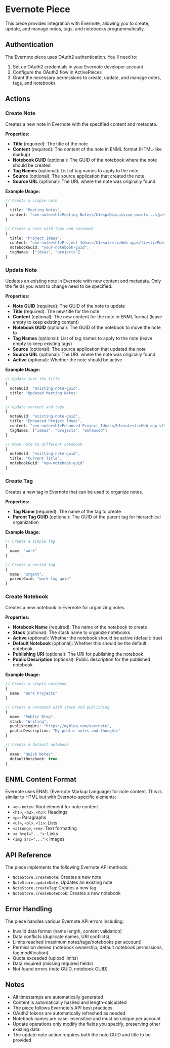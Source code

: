 # Evernote Piece

This piece provides integration with Evernote, allowing you to create, update, and manage notes, tags, and notebooks programmatically.

## Authentication

The Evernote piece uses OAuth2 authentication. You'll need to:

1. Set up OAuth2 credentials in your Evernote developer account
2. Configure the OAuth2 flow in ActivePieces
3. Grant the necessary permissions to create, update, and manage notes, tags, and notebooks

## Actions

### Create Note

Creates a new note in Evernote with the specified content and metadata.

**Properties:**
- **Title** (required): The title of the note
- **Content** (required): The content of the note in ENML format (HTML-like markup)
- **Notebook GUID** (optional): The GUID of the notebook where the note should be created
- **Tag Names** (optional): List of tag names to apply to the note
- **Source** (optional): The source application that created the note
- **Source URL** (optional): The URL where the note was originally found

**Example Usage:**
```typescript
// Create a simple note
{
  title: "Meeting Notes",
  content: "<en-note><h1>Meeting Notes</h1><p>Discussion points...</p></en-note>"
}

// Create a note with tags and notebook
{
  title: "Project Ideas",
  content: "<en-note><h1>Project Ideas</h1><ul><li>Web app</li><li>Mobile app</li></ul></en-note>",
  notebookGuid: "your-notebook-guid",
  tagNames: ["ideas", "projects"]
}
```

### Update Note

Updates an existing note in Evernote with new content and metadata. Only the fields you want to change need to be specified.

**Properties:**
- **Note GUID** (required): The GUID of the note to update
- **Title** (required): The new title for the note
- **Content** (optional): The new content for the note in ENML format (leave empty to keep existing content)
- **Notebook GUID** (optional): The GUID of the notebook to move the note to
- **Tag Names** (optional): List of tag names to apply to the note (leave empty to keep existing tags)
- **Source** (optional): The source application that updated the note
- **Source URL** (optional): The URL where the note was originally found
- **Active** (optional): Whether the note should be active

**Example Usage:**
```typescript
// Update just the title
{
  noteGuid: "existing-note-guid",
  title: "Updated Meeting Notes"
}

// Update content and tags
{
  noteGuid: "existing-note-guid",
  title: "Enhanced Project Ideas",
  content: "<en-note><h1>Enhanced Project Ideas</h1><ul><li>Web app v2</li><li>Mobile app v2</li><li>AI integration</li></ul></en-note>",
  tagNames: ["ideas", "projects", "enhanced"]
}

// Move note to different notebook
{
  noteGuid: "existing-note-guid",
  title: "Current Title",
  notebookGuid: "new-notebook-guid"
}
```

### Create Tag

Creates a new tag in Evernote that can be used to organize notes.

**Properties:**
- **Tag Name** (required): The name of the tag to create
- **Parent Tag GUID** (optional): The GUID of the parent tag for hierarchical organization

**Example Usage:**
```typescript
// Create a simple tag
{
  name: "work"
}

// Create a nested tag
{
  name: "urgent",
  parentGuid: "work-tag-guid"
}
```

### Create Notebook

Creates a new notebook in Evernote for organizing notes.

**Properties:**
- **Notebook Name** (required): The name of the notebook to create
- **Stack** (optional): The stack name to organize notebooks
- **Active** (optional): Whether the notebook should be active (default: true)
- **Default Notebook** (optional): Whether this should be the default notebook
- **Publishing URI** (optional): The URI for publishing the notebook
- **Public Description** (optional): Public description for the published notebook

**Example Usage:**
```typescript
// Create a simple notebook
{
  name: "Work Projects"
}

// Create a notebook with stack and publishing
{
  name: "Public Blog",
  stack: "Writing",
  publishingUri: "https://myblog.com/evernote",
  publicDescription: "My public notes and thoughts"
}

// Create a default notebook
{
  name: "Quick Notes",
  defaultNotebook: true
}
```

## ENML Content Format

Evernote uses ENML (Evernote Markup Language) for note content. This is similar to HTML but with Evernote-specific elements:

- `<en-note>`: Root element for note content
- `<h1>`, `<h2>`, `<h3>`: Headings
- `<p>`: Paragraphs
- `<ul>`, `<ol>`, `<li>`: Lists
- `<strong>`, `<em>`: Text formatting
- `<a href="...">`: Links
- `<img src="...">`: Images

## API Reference

The piece implements the following Evernote API methods:
- `NoteStore.createNote`: Creates a new note
- `NoteStore.updateNote`: Updates an existing note
- `NoteStore.createTag`: Creates a new tag
- `NoteStore.createNotebook`: Creates a new notebook

## Error Handling

The piece handles various Evernote API errors including:
- Invalid data format (name length, content validation)
- Data conflicts (duplicate names, URI conflicts)
- Limits reached (maximum notes/tags/notebooks per account)
- Permission denied (notebook ownership, default notebook permissions, tag modification)
- Quota exceeded (upload limits)
- Data required (missing required fields)
- Not found errors (note GUID, notebook GUID)

## Notes

- All timestamps are automatically generated
- Content is automatically hashed and length-calculated
- The piece follows Evernote's API best practices
- OAuth2 tokens are automatically refreshed as needed
- Notebook names are case-insensitive and must be unique per account
- Update operations only modify the fields you specify, preserving other existing data
- The update note action requires both the note GUID and title to be provided
